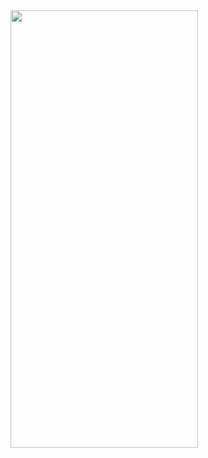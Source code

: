 <img src="https://github.com/user-attachments/assets/72e4aab8-fdde-4780-9e5e-2b0ae35633df" data-canonical-src="https://github.com/user-attachments/assets/72e4aab8-fdde-4780-9e5e-2b0ae35633df" width="300" height="700" />
